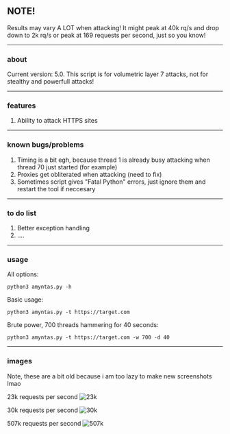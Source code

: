 ## NOTE!
Results may vary A LOT when attacking! It might peak at 40k rq/s and drop down to 2k rq/s or peak at 169 requests per second, just so you know!

--- 

### about
Current version: 5.0.
This script is for volumetric layer 7 attacks, not for stealthy and powerfull attacks!

---

### features
1. Ability to attack HTTPS sites

---

### known bugs/problems
1. Timing is a bit egh, because thread 1 is already busy attacking when thread 70 just started (for example)
2. Proxies get obliterated when attacking (need to fix)
4. Sometimes script gives "Fatal Python" errors, just ignore them and restart the tool if neccesary

---

### to do list
1. Better exception handling
2. ....

---

### usage
All options:
```
python3 amyntas.py -h
```

Basic usage:
```
python3 amyntas.py -t https://target.com
```

Brute power, 700 threads hammering for 40 seconds:
```
python3 amyntas.py -t https://target.com -w 700 -d 40
```

---

### images
Note, these are a bit old because i am too lazy to make new screenshots lmao

23k requests per second
![23k](https://github.com/Switch1024/amyntas/blob/main/images/23k_dstat.png?raw=true)

30k requests per second
![30k](https://github.com/Switch1024/amyntas/blob/main/images/30k_dstat.png?raw=true)

507k requests per second
![507k](https://github.com/Switch1024/amyntas/blob/main/images/507k_dstat.png?raw=true)
